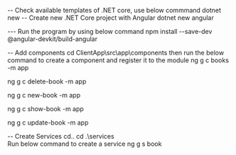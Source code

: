 -- Check available templates of .NET core, use below commmand
dotnet new
-- Create new .NET Core project with Angular
dotnet new angular

--- Run the program by using below command
npm install --save-dev @angular-devkit/build-angular

-- Add components
cd ClientApp\src\app\components
then run the below command to create a component and register it to the module
ng g c books -m app

ng g c delete-book -m app

ng g c new-book -m app

ng g c show-book -m app

ng g c update-book -m app

-- Create Services
cd..
cd .\services\
Run below command to create a service
ng g s book
